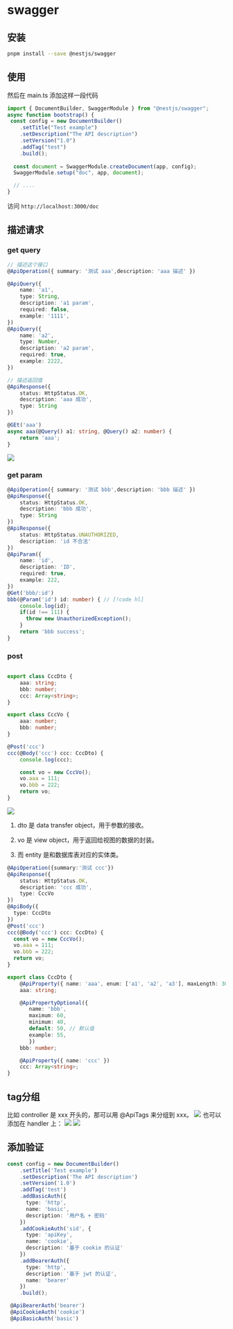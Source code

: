 # swagger
## 安装
```bash
pnpm install --save @nestjs/swagger
```
## 使用
然后在 main.ts 添加这样一段代码
```ts
import { DocumentBuilder, SwaggerModule } from "@nestjs/swagger";
async function bootstrap() {
 const config = new DocumentBuilder()
    .setTitle("Test example")
    .setDescription("The API description")
    .setVersion("1.0")
    .addTag("test")
    .build();
    
  const document = SwaggerModule.createDocument(app, config);
  SwaggerModule.setup("doc", app, document);

  // ....
}
```

访问 `http://localhost:3000/doc`

## 描述请求

### get query
```ts
// 描述这个接口
@ApiOperation({ summary: '测试 aaa',description: 'aaa 描述' })

@ApiQuery({
    name: 'a1',
    type: String,
    description: 'a1 param',
    required: false,
    example: '1111',
})
@ApiQuery({
    name: 'a2',
    type: Number,
    description: 'a2 param',
    required: true,
    example: 2222,
})

// 描述返回值
@ApiResponse({
    status: HttpStatus.OK,
    description: 'aaa 成功',
    type: String
})

@GEt('aaa')
async aaa(@Query() a1: string, @Query() a2: number) {
    return 'aaa';
}
```
<img src="@backImg/swaggerQuery.webp" />

### get param

```ts
@ApiOperation({ summary: '测试 bbb',description: 'bbb 描述' })
@ApiResponse({
    status: HttpStatus.OK,
    description: 'bbb 成功',
    type: String
})
@ApiResponse({
    status: HttpStatus.UNAUTHORIZED,
    description: 'id 不合法'
})
@ApiParam({
    name: 'id',
    description: 'ID',
    required: true,
    example: 222,
})
@Get('bbb/:id')
bbb(@Param('id') id: number) { // [!code hl]
    console.log(id);
    if(id !== 111) {
      throw new UnauthorizedException();
    }
    return 'bbb success';
}
```

### post

```ts

export class CccDto {
    aaa: string;
    bbb: number;
    ccc: Array<string>;
}

export class CccVo {
    aaa: number;
    bbb: number;
}

@Post('ccc')
ccc(@Body('ccc') ccc: CccDto) {
    console.log(ccc);

    const vo = new CccVo();
    vo.aaa = 111;
    vo.bbb = 222;
    return vo;
}
```
<img src="@backImg/dtovo.webp" />

1. dto 是 data transfer object，用于参数的接收。

2. vo 是 view object，用于返回给视图的数据的封装。

3. 而 entity 是和数据库表对应的实体类。

```ts
@ApiOperation({summary:'测试 ccc'})
@ApiResponse({
    status: HttpStatus.OK,
    description: 'ccc 成功',
    type: CccVo
})
@ApiBody({
  type: CccDto
})
@Post('ccc')
ccc(@Body('ccc') ccc: CccDto) {
  const vo = new CccVo();
  vo.aaa = 111;
  vo.bbb = 222;
  return vo;
}
```
```ts
export class CccDto {
    @ApiProperty({ name: 'aaa', enum: ['a1', 'a2', 'a3'], maxLength: 30, minLength: 2, required: true})
    aaa: string;

    @ApiPropertyOptional({
       name: 'bbb', 
       maximum: 60, 
       minimum: 40, 
       default: 50, // 默认值
       example: 55,
       })
    bbb: number;

    @ApiProperty({ name: 'ccc' })
    ccc: Array<string>;
}
```

## tag分组
比如 controller 是 xxx 开头的，那可以用 @ApiTags 来分组到 xxx。
<img src="@backImg/controllTag.webp" />
也可以添加在 handler 上：
<img src="@backImg/handlerTag.webp" />
<img src="@backImg/nestTag.webp" />

## 添加验证

```ts
const config = new DocumentBuilder()
    .setTitle('Test example')
    .setDescription('The API description')
    .setVersion('1.0')
    .addTag('test')
    .addBasicAuth({
      type: 'http',
      name: 'basic',
      description: '用户名 + 密码'
    })
    .addCookieAuth('sid', {
      type: 'apiKey',
      name: 'cookie',
      description: '基于 cookie 的认证'
    })
    .addBearerAuth({
      type: 'http',
      description: '基于 jwt 的认证',
      name: 'bearer'
    })
    .build();
```

```ts
 @ApiBearerAuth('bearer')
 @ApiCookieAuth('cookie')
 @ApiBasicAuth('basic')
```